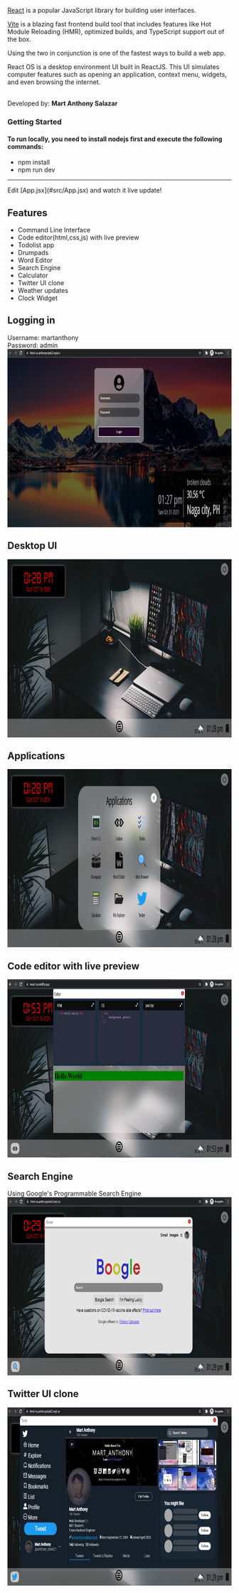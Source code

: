 [React](https://reactjs.org/) is a popular JavaScript library for building user interfaces.

[Vite](https://vitejs.dev/) is a blazing fast frontend build tool that includes features like Hot Module Reloading (HMR), optimized builds, and TypeScript support out of the box.

Using the two in conjunction is one of the fastest ways to build a web app.

React OS is a desktop environment UI built in ReactJS. This UI simulates computer features such as opening an application, context menu, widgets, and even browsing the internet.

<br>Developed by: <strong>Mart Anthony Salazar</strong>

### Getting Started
#### To run locally, you need to install nodejs first and execute the following commands:
- npm install
- npm run dev
<hr>
Edit [App.jsx](#src/App.jsx) and watch it live update!

## Features
- Command Line Interface
- Code editor(html,css,js) with live preview
- Todolist app
- Drumpads
- Word Editor
- Search Engine
- Calculator
- Twitter UI clone
- Weather updates
- Clock Widget

## Logging in
Username: martanthony <br>
Password: admin
<img src="./screenshots/login.png" width="100%" height="400px" align="center" style=""/>

## Desktop UI
<img src="./screenshots/desktop.png" width="100%" height="400px" align="center" style=""/>

## Applications
<img src="./screenshots/apps.png" width="100%" height="400px" align="center" style=""/>

## Code editor with live preview
<img src="./screenshots/code editor.png" width="100%" height="400px" align="center" style=""/>

## Search Engine
Using Google's Programmable Search Engine
<img src="./screenshots/search engine.png" width="100%" height="400px" align="center" style=""/>

## Twitter UI clone
<img src="./screenshots/twitter.png" width="100%" height="400px" align="center" style=""/>
